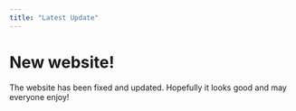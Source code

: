 ```yaml
---
title: "Latest Update"
---
```


# New website!

The website has been fixed and updated. Hopefully it looks good and may everyone
enjoy!

